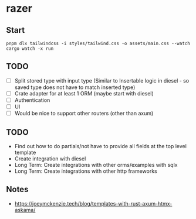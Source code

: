# razer

## Start

```
pnpm dlx tailwindcss -i styles/tailwind.css -o assets/main.css --watch
cargo watch -x run
```
## TODO
- [ ] Split stored type with input type (Similar to Insertable logic in diesel - so saved type does not have to match inserted type)
- [ ] Crate adapter for at least 1 ORM (maybe start with diesel)
- [ ] Authentication
- [ ] UI
- [ ] Would be nice to support other routers (other than axum)

## TODO
- Find out how to do partials/not have to provide all fields at the top level template
- Create integration with diesel
- Long Term: Create integrations with other orms/examples with sqlx
- Long Term: Create integrations with other http frameworks

## Notes

- https://joeymckenzie.tech/blog/templates-with-rust-axum-htmx-askama/
